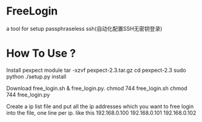 FreeLogin
=========

a tool for setup passphraseless ssh(自动化配置SSH无密钥登录)

How To Use ?
=========
Install pexpect module
  tar -xzvf pexpect-2.3.tar.gz
  cd pexpect-2.3
  sudo python ./setup.py install
  
Download free_login.sh & free_login.py.
  chmod 744 free_login.sh
  chmod 744 free_login.py

Create a ip list file and put all the ip addresses which you want to free login into the file, one line per ip. like this
  192.168.0.100
  192.168.0.101
  192.168.0.102
  
